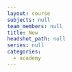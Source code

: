 ```yaml
---
layout: course
subjects: null
team_members: null
title: New
headshot_path: null
series: null
categories:
  - academy
---
```

